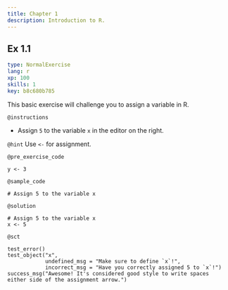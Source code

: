 ```yaml
---
title: Chapter 1
description: Introduction to R.
---
```


## Ex 1.1

```yaml
type: NormalExercise
lang: r
xp: 100
skills: 1
key: b8c680b785
```

This basic exercise will challenge you to assign a variable in R.

`@instructions`
- Assign `5` to the variable `x` in the editor on the right.

`@hint`
Use `<-` for assignment.

`@pre_exercise_code`
```{r}
y <- 3
```

`@sample_code`
```{r}
# Assign 5 to the variable x
```

`@solution`
```{r}
# Assign 5 to the variable x
x <- 5
```

`@sct`
```{r}
test_error()
test_object("x",
            undefined_msg = "Make sure to define `x`!",
            incorrect_msg = "Have you correctly assigned 5 to `x`!")
success_msg("Awesome! It's considered good style to write spaces either side of the assignment arrow.")
```
